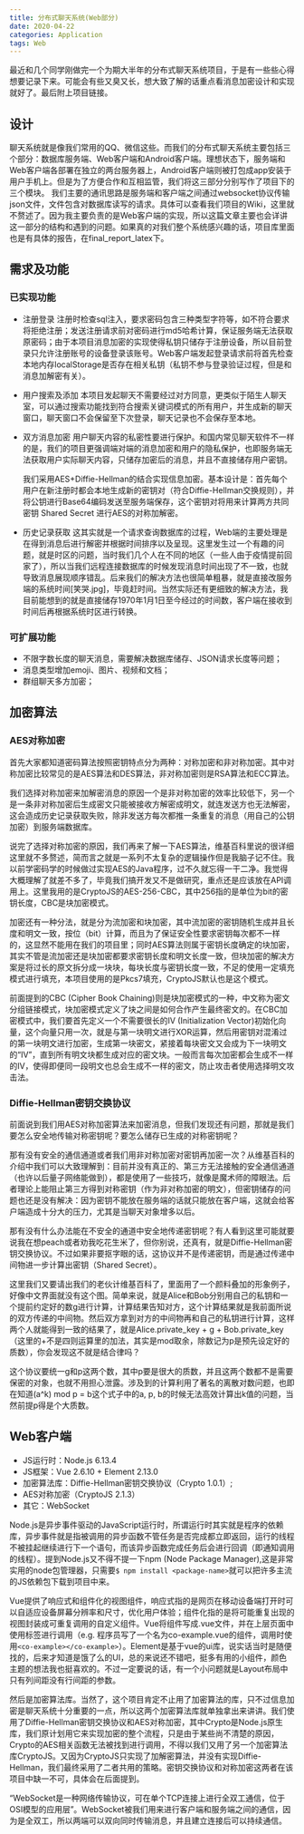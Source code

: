 ```yaml
---
title: 分布式聊天系统(Web部分)
date: 2020-04-22
categories: Application
tags: Web
---
```


最近和几个同学刚做完一个为期大半年的分布式聊天系统项目，于是有一些些心得想要记录下来。可能会有些又臭又长，想大致了解的话重点看消息加密设计和实现就好了。最后附上项目链接。

<!--more-->

## 设计

聊天系统就是像我们常用的QQ、微信这些。而我们的分布式聊天系统主要包括三个部分：数据库服务端、Web客户端和Android客户端。理想状态下，服务端和Web客户端各部署在独立的两台服务器上，Android客户端则被打包成app安装于用户手机上。但是为了方便合作和互相监管，我们将这三部分分别写作了项目下的三个模块。
我们主要的通讯思路是服务端和客户端之间通过websocket协议传输json文件，文件包含对数据库读写的请求。具体可以查看我们项目的Wiki，这里就不赘述了。因为我主要负责的是Web客户端的实现，所以这篇文章主要也会详讲这一部分的结构和遇到的问题。如果真的对我们整个系统感兴趣的话，项目库里面也是有具体的报告，在final_report_latex下。

## 需求及功能

### 已实现功能
- 注册登录
    注册时检查sql注入，要求密码包含三种类型字符等，如不符合要求将拒绝注册；发送注册请求前对密码进行md5哈希计算，保证服务端无法获取原密码；由于本项目消息加密的实现使得私钥只储存于注册设备，所以目前登录只允许注册账号的设备登录该账号。Web客户端发起登录请求前将首先检查本地内存localStorage是否存在相关私钥（私钥不参与登录验证过程，但是和消息加解密有关）。

- 用户搜索及添加
    本项目发起聊天不需要经过对方同意，更类似于陌生人聊天室，可以通过搜索功能找到符合搜索关键词模式的所有用户，并生成新的聊天窗口，聊天窗口不会保留至下次登录，聊天记录也不会保存至本地。

- 双方消息加密
    用户聊天内容的私密性要进行保护。和国内常见聊天软件不一样的是，我们的项目更强调端对端的消息加密和用户的隐私保护，也即服务端无法获取用户实际聊天内容，只储存加密后的消息，并且不直接储存用户密钥。

    我们采用AES+Diffie-Hellman的结合实现信息加密。基本设计是：首先每个用户在新注册时都会本地生成新的密钥对（符合Diffie-Hellman交换规则），并将公钥进行Base64编码发送至服务端保存，这个密钥对将用来计算两方共同密钥 Shared Secret 进行AES的对称加解密。

- 历史记录获取
    这其实就是一个请求查询数据库的过程，Web端的主要处理是在得到消息后进行解密并根据时间排序以及呈现。这里发生过一个有趣的问题，就是时区的问题，当时我们几个人在不同的地区（一些人由于疫情提前回家了），所以当我们远程连接数据库的时候发现消息时间出现了不一致，也就导致消息展现顺序错乱。后来我们的解决方法也很简单粗暴，就是直接改服务端的系统时间[笑哭.jpg]，毕竟赶时间。当然实际还有更细致的解决方法，我目前能想到的就是直接储存1970年1月1日至今经过的时间数，客户端在接收到时间后再根据系统时区进行转换。

### 可扩展功能
- 不限字数长度的聊天消息，需要解决数据库储存、JSON请求长度等问题；
- 消息类型增加emoji、图片、视频和文档；
- 群组聊天多方加密；

## 加密算法

### AES对称加密

首先大家都知道密码算法按照密钥特点分为两种：对称加密和非对称加密。其中对称加密比较常见的是AES算法和DES算法，非对称加密则是RSA算法和ECC算法。

我们选择对称加密来加解密消息的原因一个是非对称加密的效率比较低下，另一个是一条非对称加密后生成密文只能被接收方解密成明文，就连发送方也无法解密，这会造成历史记录获取失败，除非发送方每次都推一条重复的消息（用自己的公钥加密）到服务端数据库。

说完了选择对称加密的原因，我们再来了解一下AES算法，维基百科里说的很详细这里就不多赘述，简而言之就是一系列不太复杂的逻辑操作但是我脑子记不住。我以前学密码学的时候做过实现AES的Java程序，过不久就忘得一干二净。我觉得大概理解了就差不多了，毕竟我们搞开发又不是做研究，重点还是应该放在API调用上。这里我用的是CryptoJS的AES-256-CBC，其中256指的是单位为bit的密钥长度，CBC是块加密模式。

加密还有一种分法，就是分为流加密和块加密，其中流加密的密钥随机生成并且长度和明文一致，按位（bit）计算，而且为了保证安全性要求密钥每次都不一样的，这显然不能用在我们的项目里；同时AES算法则属于密钥长度确定的块加密，其实不管是流加密还是块加密都要求密钥长度和明文长度一致，但块加密的解决方案是将过长的原文拆分成一块块，每块长度与密钥长度一致，不足的使用一定填充模式进行填充，本项目使用的是Pkcs7填充，CryptoJS默认也是这个模式。

前面提到的CBC (Cipher Book Chaining)则是块加密模式的一种，中文称为密文分组链接模式，块加密模式定义了块之间是如何合作产生最终密文的。在CBC加密模式中，我们要首先定义一个不需要很长的IV (Initialization Vector)初始化向量，这个向量只用一次，就是与第一块明文进行XOR运算，然后用密钥对混淆过的第一块明文进行加密，生成第一块密文，紧接着每块密文又会成为下一块明文的“IV”，直到所有明文块都生成对应的密文块。一般而言每次加密都会生成不一样的IV，使得即便同一段明文也总会生成不一样的密文，防止攻击者使用选择明文攻击法。

### Diffie-Hellman密钥交换协议

前面说到我们用AES对称加密算法来加密消息，但我们发现还有问题，那就是我们要怎么安全地传输对称密钥呢？要怎么储存已生成的对称密钥呢？

那有没有安全的通信通道或者我们用非对称加密对密钥再加密一次？从维基百科的介绍中我们可以大致理解到：目前并没有真正的、第三方无法接触的安全通信通道（也许以后量子网络能做到），都是使用了一些技巧，就像是魔术师的障眼法。后者理论上能阻止第三方得到对称密钥（作为非对称加密的明文），但密钥储存的问题也还是没有解决：因为密钥不能放在服务端的话就只能放在客户端，这就会给客户端造成十分大的压力，尤其是当聊天对象增多以后。

那有没有什么办法能在不安全的通道中安全地传递密钥呢？有人看到这里可能就要说我在想peach或者劝我吃花生米了，但你别说，还真有，就是Diffie-Hellman密钥交换协议。不过如果非要抠字眼的话，这协议并不是传递密钥，而是通过传递中间物进一步计算出密钥（Shared Secret）。

这里我们又要请出我们的老伙计维基百科了，里面用了一个颜料叠加的形象例子，好像中文界面就没有这个图。简单来说，就是Alice和Bob分别用自己的私钥和一个提前约定好的数g进行计算，计算结果告知对方，这个计算结果就是我前面所说的双方传递的中间物。然后双方拿到对方的中间物再和自己的私钥进行计算，这样两个人就能得到一致的结果了，就是Alice.private_key + g + Bob.private_key（这里的+不是四则运算里的加法，其实是mod取余，除数记为p是预先设定好的质数），你会发现这不就是结合律吗？

这个协议要统一g和p这两个数，其中p要是很大的质数，并且这两个数都不是需要保密的对象，也就不用担心泄露。涉及到的计算利用了著名的离散对数问题，也即在知道(a^k) mod p = b这个式子中的a, p, b的时候无法高效计算出k值的问题，当然前提p得是个大质数。

## Web客户端

- JS运行时：Node.js 6.13.4
- JS框架：Vue 2.6.10 + Element 2.13.0
- 加密算法库：Diffie-Hellman密钥交换协议（Crypto 1.0.1）; 
- AES对称加密（CryptoJS 2.1.3）
- 其它：WebSocket

Node.js是异步事件驱动的JavaScript运行时，所谓运行时其实就是程序的依赖库，异步事件就是指被调用的异步函数不管任务是否完成都立即返回，运行的线程不被挂起继续进行下一个语句，而该异步函数完成任务后会进行回调（即通知调用的线程）。提到Node.js又不得不提一下npm (Node Package Manager),这是非常实用的node包管理器，只需要```$ npm install <package-name>```就可以把许多主流的JS依赖包下载到项目中来。

Vue提供了响应式和组件化的视图组件，响应式指的是网页在移动设备端打开时可以自适应设备屏幕分辨率和尺寸，优化用户体验；组件化指的是将可能重复出现的视图封装成可重复调用的自定义组件。Vue将组件写成.vue文件，并在上层页面中使用标签进行调用（e.g. 程序员写了一个名为co-example.vue的组件，调用时使用```<co-example></co-example>```）。Element是基于vue的ui库，说实话当时是随便找的，后来才知道是饿了么的UI，总的来说还不错吧，挺多有用的小组件，颜色主题的想法我也挺喜欢的。不过一定要说的话，有一个小问题就是Layout布局中只有列间距没有行间距的参数。

然后是加密算法库。当然了，这个项目肯定不止用了加密算法的库，只不过信息加密是聊天系统十分重要的一点，所以这两个加密算法库就单独拿出来讲讲。我们使用了Diffie-Hellman密钥交换协议和AES对称加密，其中Crypto是Node.js原生库，我们原计划用它来实现加密的整个流程，只是由于某些尚不清楚的原因，Crypto的AES相关函数无法被找到进行调用，不得以我们又用了另一个加密算法库CryptoJS。又因为CryptoJS只实现了加解密算法，并没有实现Diffie-Hellman，我们最终采用了二者共用的策略。密钥交换协议和对称加密这两者在该项目中缺一不可，具体会在后面提到。

“WebSocket是一种网络传输协议，可在单个TCP连接上进行全双工通信，位于OSI模型的应用层”。WebSocket被我们用来进行客户端和服务端之间的通信，因为是全双工，所以两端可以双向同时传输消息，并且建立连接后可以持续通信。